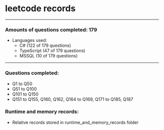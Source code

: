 # leetcode records
-----
### Amounts of questions completed: 179
- Languages used:
  - C# (122 of 179 questions)
  - TypeScript (47 of 179 questions)
  - MSSQL (10 of 179 questions)
-----
### Questions completed:
- Q1 to Q50
- Q51 to Q100
- Q101 to Q150
- Q151 to Q155, Q160, Q162, Q164 to Q169, Q171 to Q185, Q187
### Runtime and memory records:
- Relative records stored in runtime_and_memory_records folder